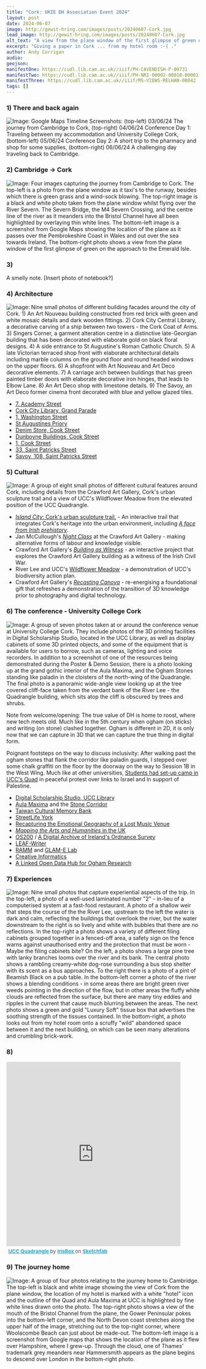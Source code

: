 ```yaml
---
title: "Cork: UKIE DH Association Event 2024"
layout: post
date: 2024-06-07
image: http://gewit-hring.com/images/posts/20240607-Cork.jpg
lead_image: http://gewit-hring.com/images/posts/20240607-Cork.jpg
alt_text: "A view from the plane window of the first glimpse of green on the approach to the Emerald Isle and onto Cork from the south"
excerpt: "Giving a paper in Cork ... from my hotel room :-( ."
author: Andy Corrigan
audio:
geojson: 
manifestOne: https://cudl.lib.cam.ac.uk//iiif/PH-CAVENDISH-P-00731 
manifestTwo: https://cudl.lib.cam.ac.uk//iiif/PH-NRI-00002-00010-00001-00001-00008-00004
manifestThree: https://cudl.lib.cam.ac.uk//iiif/MS-VIEWS-RELHAN-00042
tags: []
---
```

### 1) There and back again
![Image: Google Maps Timeline Screenshots: (top-left) 03/06/24 The journey from Cambridge to Cork, (top-right) 04/06/24 Conference Day 1: Traveling between my accommodation and University College Cork, (bottom-left) 05/06/24 Conference Day 2: A short trip to the pharmacy and shop for some supplies, (bottom-right) 06/06/24 A challenging day traveling back to Cambridge.]({{site.url}}/images/posts/202406-CORK/Camb-Cork.jpg)

### 2) Cambridge -> Cork

![Image: Four images capturing the journey from Cambridge to Cork. The top-left is a photo from the plane window as it taxi's to the runway, besides which there is green grass and a wind-sock blowing. The top-right image is a black and white photo taken from the plane window whilst flying over the River Severn. The Severn Bridge, the M4 Severn Crossing, and the centre line of the river as it meanders into the Bristol Channel have all been highlighted by overlaying thin white lines. The bottom-left image is a screenshot from Google Maps showing the location of the plane as it passes over the Pembrokeshire Coast in Wales and out over the sea towards Ireland. The bottom-right photo shows a view from the plane window of the first glimpse of green on the approach to the Emerald Isle.]({{site.url}}/images/posts/202406-CORK/CORK-01.jpg)

### 3)
A smelly note. 
[Insert photo of notebook?]

### 4) Architecture

![Image: Nine small photos of different building facades around the city of Cork. 1) An Art Nouveau building constructed from red brick with green and white mosaic details and dark wooden fittings. 2) Cork City Central Library, a decorative carving of a ship between two towers - the Cork Coat of Arms. 3) Singers Corner, a garment alteration centre in a distinctive late-Georgian building that has been decorated with elaborate gold on black floral designs. 4) A side entrance to St Augustine's Roman Catholic Church. 5) A late Victorian terraced shop front with elaborate architectural details including marble columns on the ground floor and round headed windows on the upper floors. 6) A shopfront with Art Nouveau and Art Deco decorative elements. 7) A carriage arch between buildings that has green painted timber doors with elaborate decorative iron hinges, that leads to Elbow Lane. 8) An Art Deco shop with limestone details. 9) The Savoy, an Art Deco former cinema front decorated with blue and yellow glazed tiles.]({{site.url}}/images/posts/202406-CORK/CORK-02.jpg)

- [7, Academy Street](https://www.buildingsofireland.ie/buildings-search/building/20512832/the-irish-examiner-7-academy-street-cork-city-cork-city-cork)
- [Cork City Library, Grand Parade](https://www.buildingsofireland.ie/buildings-search/building/20514104/cork-city-library-grand-parade-cork-city-cork-city-cork)
- [1, Washington Street](https://www.buildingsofireland.ie/buildings-search/building/20514027/1-washington-street-cork-city-cork-city-cork)
- [St Augustines Priory](https://www.buildingsofireland.ie/buildings-search/building/20514045/st-augustines-priory-washington-street-cork-city-cork-city-cork)
- [Denim Store, Cook Street](https://www.buildingsofireland.ie/buildings-search/building/20515133/denim-store-cook-street-cork-city-cork-city-cork)
- [Dunboyne Buildings, Cook Street](https://www.buildingsofireland.ie/buildings-search/building/20515134/dunboyne-buildings-cook-street-cork-city-cork-city-cork)
- [1, Cook Street](https://www.buildingsofireland.ie/buildings-search/building/20513085/1-cook-street-cork-city-cork-cork)
- [33, Saint Patricks Street](https://www.buildingsofireland.ie/buildings-search/building/20513083/33-saint-patricks-street-cork-city-cork-cork)
- [Savoy, 108, Saint Patricks Street](https://www.buildingsofireland.ie/buildings-search/building/20512849/savoy-108-saint-patricks-street-cork-city-cork-cork)

### 5) Cultural

![Image: A group of eight small photos of different cultural features around Cork, including details from the Crawford Art Gallery, Cork's urban sculpture trail and a view of UCC's Wildflower Meadow from the elevated position of the UCC Quadrangle.]({{site.url}}/images/posts/202406-CORK/CORK-03.jpg)

- [*Island City*: Cork's urban sculpture trail.](https://www.islandcitycork.ie/) - An interactive trail that integrates Cork's heritage into the urban environment, including [*A face from Irish prehistory*](https://storymaps.arcgis.com/stories/67c165a6cd694528887a4f9b2edf6f60). 
- Jan McCullough's [*Night Class*](https://www.janmccullough.co.uk/night-class) at the Crawford Art Gallery - making alternative forms of labour and knowledge visible.  
- Crawford Art Gallery's [*Building as Witness*](https://crawfordartgallery.ie/building-as-witness-about/) - an interactive project that explores the Crawford Art Gallery building as a witness of the Irish Civil War.
- River Lee and UCC's [Wildflower Meadow](https://www.ucc.ie/en/greencampus/news/2023/ucc-mini-bio-blitz--the-wildflower-meadow.html) - a demonstration of UCC's biodiversity action plan.
- Crawford Art Gallery's [*Recasting Canova*](https://crawfordartgallery.ie/recasting-canova-2/) - re-energising a foundational gift that refreshes a demonstration of the transition of 3D knowledge prior to photography and digital technology. 

### 6) The conference - University College Cork

![Image: A group of seven photos taken at or around the conference venue at University College Cork. They include photos of the 3D printing facilities in Digital Scholarship Studio, located in the UCC Library, as well as display cabinets of some 3D printed objects, and some of the equipment that is available for users to borrow, such as cameras, lighting and voice recorders. In addition to a screenshot of one of the resources being demonstrated during the Poster & Demo Session, there is a photo looking up at the grand gothic interior of the Aula Maxima, and the Ogham Stones standing like paladin in the cloisters of the north-wing of the Quadrangle. The final photo is a panoramic wide-angle view looking up at the tree covered cliff-face taken from the verdant bank of the River Lee - the Quadrangle building, which sits atop the cliff is obscured by trees and shrubs.]({{site.url}}/images/posts/202406-CORK/CORK-04.jpg)

Note from welcome/opening: The true value of DH is home to roost, where new tech meets old. Much like in the 5th century when ogham (on sticks) and writing (on stone) clashed together. Ogham is different in 2D, it is only now that we can capture in 3D that we can capture the true thing in digital form.

Poignant footsteps on the way to discuss inclusivity: After walking past the ogham stones that flank the corridor like paladin guards, I stepped over some chalk graffiti on the floor by the doorway on the way to Session 1B in the West Wing. Much like at other universities, [Students had set-up camp in UCC's Quad](https://www.irishexaminer.com/news/munster/arid-41395132.html) in peaceful protest over links to Israel and in support of Palestine.     

- [Digital Scholarship Studio, UCC Library](https://libguides.ucc.ie/digitalscholarshipstudio)
- [Aula Maxima](https://www.ucc.ie/en/heritage/places-and-spaces/aula-maxima/) and the [Stone Corridor](https://www.ucc.ie/en/discover/visit/stone-corridor/)
- [Taiwan Cultural Memory Bank](https://curation.culture.tw/AboutUs/Articles?a=116)
- [StreetLife York](https://www.streetlifeyork.uk/)
- [Recapturing the Emotional Geography of a Lost Music Venue](https://eprints.whiterose.ac.uk/212876/)
- [*Mapping the Arts and Humanities* in the UK](https://www.humanities.org.uk/)
- [OS200](https://www.irelandmapped.ie/) / [A Digital Archive of Ireland's Ordnance Survey](https://dri.ie/os200/spotlight/os200)
- [LEAF-Writer](https://leaf-writer.leaf-vre.org/)
- [RAMM](https://rammuseum.org.uk/) and [GLAM-E Lab](https://www.glamelab.org/)  
- [Creative Informatics](https://creativeinformatics.org/)
- [A Linked Open Data Hub for Ogham Research](https://ogham.link/)

### 7) Experiences

![Image: Nine small photos that capture experiential aspects of the trip. In the top-left, a photo of a well-used laminated number "2" - in-lieu of a computerised system at a fast-food restaurant. A photo of a shallow weir that steps the course of the the River Lee, upstream to the left the water is dark and calm, reflecting the buildings that overlook the river, but the water downstream to the right is so lively and white with bubbles that there are no reflections. In the top-right a photo shows a variety of different filing cabinets grouped together in a fenced-off area, a safety sign on the fence warns against unauthorised entry and the protection that must be worn - Maybe the filing cabinets bite? On the left, a photo shows a large pine tree with lanky branches looms over the river and its bank. The central photo shows a rambling creamy-white dog-rose surrounding a bus stop shelter with its scent as a bus approaches. To the right there is a photo of a pint of Beamish Black on a pub table. In the bottom-left corner a photo of the river shows a blending conditions - in some areas there are bright green river weeds pointing in the direction of the flow, but in other areas the fluffy white clouds are reflected from the surface, but there are many tiny eddies and ripples in the current that cause much blurring between the areas. The next photo shows a green and gold "Luxury Soft" tissue box that advertises the soothing strength of the tissues contained. In the bottom-right, a photo looks out from my hotel room onto a scruffy "wild" abandoned space between it and the next building, on which can be seen many alterations and crumbling brick-work.]({{site.url}}/images/posts/202406-CORK/CORK-05.jpg)

### 8)

<div class="sketchfab-embed-wrapper"> <iframe title="UCC Quadrangle" frameborder="0" allowfullscreen mozallowfullscreen="true" webkitallowfullscreen="true" allow="autoplay; fullscreen; xr-spatial-tracking" xr-spatial-tracking execution-while-out-of-viewport execution-while-not-rendered web-share align="center" width="90%" height="480" src="https://sketchfab.com/models/01b8313c9db24266b5a1e3431d396a5d/embed?annotations_visible=1"> </iframe> <p style="font-size: 13px; font-weight: normal; margin: 5px; color: #4A4A4A;"> <a href="https://sketchfab.com/3d-models/ucc-quadrangle-01b8313c9db24266b5a1e3431d396a5d?utm_medium=embed&utm_campaign=share-popup&utm_content=01b8313c9db24266b5a1e3431d396a5d" target="_blank" rel="nofollow" style="font-weight: bold; color: #1CAAD9;"> UCC Quadrangle </a> by <a href="https://sketchfab.com/IrisBox?utm_medium=embed&utm_campaign=share-popup&utm_content=01b8313c9db24266b5a1e3431d396a5d" target="_blank" rel="nofollow" style="font-weight: bold; color: #1CAAD9;"> IrisBox </a> on <a href="https://sketchfab.com?utm_medium=embed&utm_campaign=share-popup&utm_content=01b8313c9db24266b5a1e3431d396a5d" target="_blank" rel="nofollow" style="font-weight: bold; color: #1CAAD9;">Sketchfab</a></p></div>

### 9) The journey home

![Image: A group of four photos relating to the journey home to Cambridge. The top-left is black and white image showing the view of Cork from the plane window, the location of my hotel is marked with a white "hotel" icon and the outline of the Quad and Aula Maxima at UCC is highlighted by fine white lines drawn onto the photo. The top-right photo shows a view  of the mouth of the Bristol Channel from the plane, the Gower Peninsular pokes into the bottom-left corner, and the North Devon coast stretches along the upper half of the image, stretching out to the top-right corner, where Woolacombe Beach can just about be made-out. The bottom-left image is a screenshot from Google maps that shows the location of the plane as it flew over Hampshire, where I grew-up. Through the cloud, one of Thames' trademark grey meanders near Hammersmith appears as the plane begins to descend over London in the bottom-right photo.]({{site.url}}/images/posts/202406-CORK/CORK-06.jpg)

